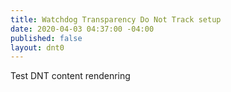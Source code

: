```yaml
---
title: Watchdog Transparency Do Not Track setup
date: 2020-04-03 04:37:00 -04:00
published: false
layout: dnt0
---
```


Test DNT content rendenring
